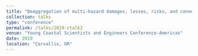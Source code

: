 ```yaml
---
title: "Deaggregation of multi-hazard damages, losses, risks, and connectivity: An application to the joint seismic-tsunami hazard at Seaside, OR"
collection: talks
type: "conference"
permalink: /talks/2019-ctalk2
venue: "Young Coastal Scientists and Engineers Conference-Americas"
date: 2019
location: "Corvallis, OR"
---
```


